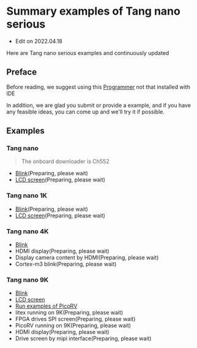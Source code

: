# Summary examples of Tang nano serious

- Edit on 2022.04.18

Here are Tang nano serious examples and continuously updated

## Preface

Before reading, we suggest using this [Programmer](https://dl.sipeed.com/shareURL/TANG/programmer) not that installed with IDE

In addition, we are glad you submit or provide a example, and if you have any feasible ideas, you can come up and we'll try it if possible.

## Examples

### Tang nano

> The onboard downloader is Ch552

- [Blink](./../Tang-Nano-Doc/examples/1_led.md)(Preparing, please wait)
- [LCD screen](./../Tang-Nano-Doc/examples/2_lcd.md)(Preparing, please wait)

### Tang nano 1K

- [Blink](./Nano_1K_examples/LED.md)(Preparing, please wait)
- [LCD screen](./Nano_1K_examples/LCD.md)(Preparing, please wait)

### Tang nano 4K

- [Blink](./../Tang-Nano-4K/examples/led.md)
- HDMI display(Preparing, please wait)
- Display camera content by HDMI(Preparing, please wait)
- Cortex-m3 blink(Preparing, please wait)

### Tang nano 9K

- [Blink](./../Tang-Nano-9K/examples/led/led.md)
- [LCD screen](./../Tang-Nano-9K/examples/rgb_screen/rgb_screen.md)
- [Run examples of PicoRV](./../Tang-Nano-9K/examples/picorv/picorv.md)
- litex running on 9K(Preparing, please wait)
- FPGA drives SPI screen(Preparing, please wait)
- PicoRV running on 9K(Preparing, please wait)
- HDMI display(Preparing, please wait)
- Drive screen by mipi interface(Preparing, please wait)

